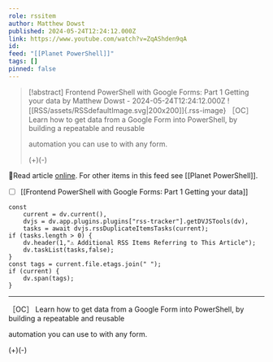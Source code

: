 ```yaml
---
role: rssitem
author: Matthew Dowst
published: 2024-05-24T12:24:12.000Z
link: https://www.youtube.com/watch?v=ZqAShden9qA
id: 
feed: "[[Planet PowerShell]]"
tags: []
pinned: false
---
```


> [!abstract] Frontend PowerShell with Google Forms: Part 1 Getting your data by Matthew Dowst - 2024-05-24T12:24:12.000Z
> ![[RSS/assets/RSSdefaultImage.svg|200x200]]{.rss-image}
> ［OC］ Learn how to get data from a Google Form into PowerShell, by building a repeatable and reusable
> 
> automation you can use to with any form.
> 
> (+)(-)

🔗Read article [online](https://www.youtube.com/watch?v=ZqAShden9qA). For other items in this feed see [[Planet PowerShell]].

- [ ] [[Frontend PowerShell with Google Forms꞉ Part 1 Getting your data]]

~~~dataviewjs
const
    current = dv.current(),
	dvjs = dv.app.plugins.plugins["rss-tracker"].getDVJSTools(dv),
	tasks = await dvjs.rssDuplicateItemsTasks(current);
if (tasks.length > 0) {
	dv.header(1,"⚠ Additional RSS Items Referring to This Article");
    dv.taskList(tasks,false);
}
const tags = current.file.etags.join(" ");
if (current) {
	dv.span(tags);
}
~~~

- - -
［OC］ Learn how to get data from a Google Form into PowerShell, by building a repeatable and reusable

automation you can use to with any form.

(+)(-)